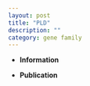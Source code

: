 ```yaml
---
layout: post
title: "PLD"
description: ""
category: gene family
---
```


* **Information**  

* **Publication**  


